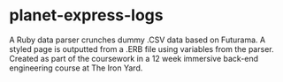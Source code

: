 # planet-express-logs
A Ruby data parser crunches dummy .CSV data based on Futurama. A styled page is outputted from a .ERB file using variables from the parser. Created as part of the coursework in a 12 week immersive back-end engineering course at The Iron Yard.
